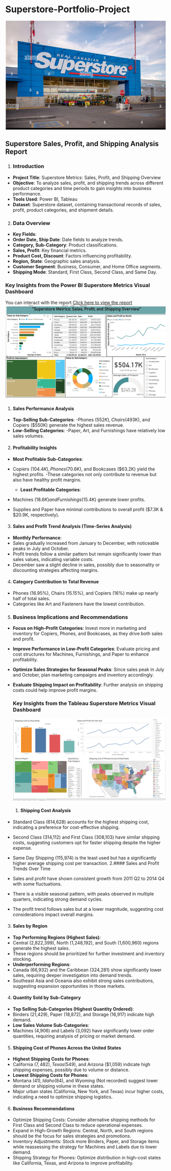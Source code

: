 # Superstore-Portfolio-Project
![Superstore](Superstore_logo.png)
## Superstore Sales, Profit, and Shipping Analysis Report
1. ### Introduction
- **Project Title**: Superstore Metrics: Sales, Profit, and Shipping Overview
- **Objective**: To analyze sales, profit, and shipping trends across different product categories and time periods to gain insights into business performance.
- **Tools Used**: Power BI, Tableau
- **Dataset**: Superstore dataset, containing transactional records of sales, profit, product categories, and shipment details.

2. ### Data Overview
- **Key Fields**:
- **Order Date, Ship Date**: Date fields to analyze trends.
- **Category, Sub-Category**: Product classifications.
- **Sales, Profit**: Key financial metrics.
- **Product Cost, Discount**: Factors influencing profitability.
- **Region, State**: Geographic sales analysis.
- **Customer Segment**: Business, Consumer, and Home Office segments.
- **Shipping Mode**: Standard, First Class, Second Class, and Same Day.

 ### Key Insights from the Power BI Superstore Metrics Visual Dashboard
  You can interact with the report <a href="https://app.powerbi.com/groups/me/reports/5d038ed4-0c7f-4446-a6ef-ca7b49c878c3/ReportSection?experience=power-bi" target="_blank">Click here to view the report</a>
![sales and profit](sales_profit_on_product_using_power_BI.png)
 1. #### Sales Performance Analysis
- **Top-Selling Sub-Categories**:
-Phones ($552K), Chairs ($493K), and Copiers ($550K) generate the highest sales revenue.
- **Low-Selling Categories**:
  -Paper, Art, and Furnishings have relatively low sales volumes.

2.  #### Profitability Insights
  - **Most Profitable Sub-Categories**:
- Copiers ($104.4K), Phones ($70.6K), and Bookcases ($63.2K) yield the highest profits.
  -These categories not only contribute to revenue but also have healthy profit margins.
  - **Least Profitable Categories**:

- Machines ($18.6K) and Furnishings ($15.4K) generate lower profits.
- Supplies and Paper have minimal contributions to overall profit ($7.3K & $20.9K, respectively).

3. #### Sales and Profit Trend Analysis (Time-Series Analysis)
- **Monthly Performance**:
- Sales gradually increased from January to December, with noticeable peaks in July and October.
- Profit trends follow a similar pattern but remain significantly lower than sales values, indicating variable costs.
- December saw a slight decline in sales, possibly due to seasonality or discounting strategies affecting margins.

4. #### Category Contribution to Total Revenue
- Phones (16.95%), Chairs (15.15%), and Copiers (16%) make up nearly half of total sales.
- Categories like Art and Fasteners have the lowest contribution.

5. ### Business Implications and Recommendations
- **Focus on High-Profit Categories**: Invest more in marketing and inventory for Copiers, Phones, and Bookcases, as they drive both sales and profit.
- **Improve Performance in Low-Profit Categories**: Evaluate pricing and cost structures for Machines, Furnishings, and Paper to enhance profitability.
- **Optimize Sales Strategies for Seasonal Peaks**: Since sales peak in July and October, plan marketing campaigns and inventory accordingly.
- **Evaluate Shipping Impact on Profitability**: Further analysis on shipping costs could help improve profit margins.
  

   ### Key Insights from the Tableau Superstore Metrics Visual Dashboard
 
  ![sales and profit](sales_profit_on_product_tableau_tool.png)

  1. #### Shipping Cost Analysis
- Standard Class (614,628) accounts for the highest shipping cost, indicating a preference for cost-effective shipping.
- Second Class (314,112) and First Class (308,103) have similar shipping costs, suggesting customers opt for faster shipping despite the higher expense.
- Same Day Shipping (115,974) is the least used but has a significantly higher average shipping cost per transaction.
2.#### Sales and Profit Trends Over Time
- Sales and profit have shown consistent growth from 2011 Q2 to 2014 Q4 with some fluctuations.
- There is a visible seasonal pattern, with peaks observed in multiple quarters, indicating strong demand cycles.
- The profit trend follows sales but at a lower magnitude, suggesting cost considerations impact overall margins.
3. #### Sales by Region
- **Top Performing Regions (Highest Sales)**:
- Central (2,822,399), North (1,248,192), and South (1,600,960) regions generate the highest sales.
- These regions should be prioritized for further investment and inventory stocking.
- **Underperforming Regions**:
- Canada (66,932) and the Caribbean (324,281) show significantly lower sales, requiring deeper investigation into demand trends.
- Southeast Asia and Oceania also exhibit strong sales contributions, suggesting expansion opportunities in those markets.
4. #### Quantity Sold by Sub-Category
- **Top Selling Sub-Categories (Highest Quantity Ordered)**:
- Binders (21,429), Paper (18,872), and Storage (16,917) indicate high demand.
- **Low Sales Volume Sub-Categories**:
- Machines (4,906) and Labels (3,092) have significantly lower order quantities, requiring analysis of pricing or market demand.
5. #### Shipping Cost of Phones Across the United States
- **Highest Shipping Costs for Phones**:
- California ($7,482), Texas ($549), and Arizona ($1,059) indicate high shipping expenses, possibly due to volume or distance.
- **Lowest Shipping Costs for Phones**:
- Montana ($41), Idaho ($84), and Wyoming (Not recorded) suggest lower demand or shipping volume in these states.
- Major urban states (California, New York, and Texas) incur higher costs, indicating a need to optimize shipping logistics.
6. #### Business Recommendations
- Optimize Shipping Costs: Consider alternative shipping methods for First Class and Second Class to reduce operational expenses.
- Expand in High-Growth Regions: Central, North, and South regions should be the focus for sales strategies and promotions.
- Inventory Adjustments: Stock more Binders, Paper, and Storage items while reassessing the strategy for Machines and Labels due to lower demand.
- Shipping Strategy for Phones: Optimize distribution in high-cost states like California, Texas, and Arizona to improve profitability.
  

  

 
